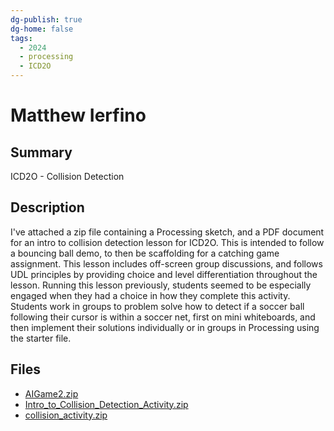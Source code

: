 ```yaml
---
dg-publish: true
dg-home: false
tags:
  - 2024
  - processing
  - ICD2O
---
```


# Matthew Ierfino

## Summary

ICD2O - Collision Detection

## Description

I've attached a zip file containing a Processing sketch, and a PDF document for an intro to collision detection lesson for ICD2O. This is intended to follow a bouncing ball demo, to then be scaffolding for a catching game assignment. This lesson includes off-screen group discussions, and follows UDL principles by providing choice and level differentiation throughout the lesson. Running this lesson previously, students seemed to be especially engaged when they had a choice in how they complete this activity. Students work in groups to problem solve how to detect if a soccer ball following their cursor is within a soccer net, first on mini whiteboards, and then implement their solutions individually or in groups in Processing using the starter file.

## Files

*   [AIGame2.zip](resources/Matthew_Ierfino/AIGame2.zip)
*   [Intro\_to\_Collision\_Detection\_Activity.zip](resources/Matthew_Ierfino/Intro_to_Collision_Detection_Activity.zip)
*   [collision\_activity.zip](resources/Matthew_Ierfino/collision_activity.zip)
